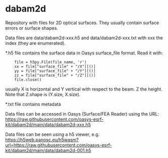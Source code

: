 # dabam2d


Repository with files for 2D optical surfaces. They usually contain surface errors or surface shapes. 

Data files are data/dabam2d-xxx.h5 and data/dabam2d-xxx.txt with xxx the index (they are enumerated). 

*.h5 file contains the surface data in Oasys surface_file format. Read it with: 

``` import h5py
    file = h5py.File(file_name, 'r')
    xx = file["surface_file" + "/X"][()]
    yy = file["surface_file" + "/Y"][()]
    zz = file["surface_file" + "/Z"][()]
    file.close()
```

usually X is horizontal and Y vertical with respect to the beam. Z the height. Note that Z.shape is (Y.size, X.size).

*.txt file contains metadata

Data files can be accessed in Oasys (Surface/FEA Reader) using the URL: https://raw.githubusercontent.com/oasys-esrf-kit/dabam2d/main/data/dabam2d-xxx.h5

Data files can be seen using a h5 viewer, e.g. https://h5web.panosc.eu/h5wasm?url=https://raw.githubusercontent.com/oasys-esrf-kit/dabam2d/main/data/dabam2d-001.h5 


